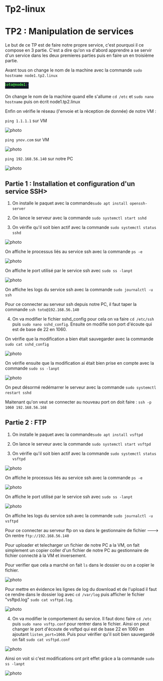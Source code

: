 # Tp2-linux

# TP2 : Manipulation de services

Le but de ce TP est de faire notre propre service, c'est pourquoi il ce compose en 3 partie. C'est a dire qu'on va d'abord apprendre a se servir d'un service dans les deux premieres parties puis en faire un en troisième partie.

Avant tous on change le nom de la machine avec la commande ```sudo hostname node1.tp2.linux```

<img src="Images/node.png" alt="photo"/>

On change le nom de la machine quand elle s'allume ```cd /etc``` et ```sudo nano hostname``` puis on écrit node1.tp2.linux

Enfin on vérifie le réseau (l'envoie et la réception de donnée) de notre VM :

```ping 1.1.1.1``` sur VM

<img src="Images/ping 1.1.1.1.png" alt="photo"/>

```ping ynov.com``` sur VM

<img src="Images/ping ynov.com.png" alt="photo"/>

```ping 192.168.56.140``` sur notre PC

<img src="Images/pingVM.png" alt="photo"/>

## Partie 1 : Installation et configuration d'un service SSH>

1. On installe le paquet avec la commande```sudo apt install openssh-server```

2. On lance le serveur avec la commande ```sudo systemctl start sshd``` 

3. On vérifie qu'il soit bien actif avec la commande ```sudo systemctl status sshd```

<img src="Images/sudo systemctl status sshd.png" alt="photo"/>

On affiche le processus liés au service ssh avec la commande ```ps -e```

<img src="Images/ps -e.png" alt="photo"/>

On affiche le port utilisé par le service ssh avec ```sudo ss -lanpt```

<img src="Images/sudo ss -l -anpt.png" alt="photo"/>

On affiche les logs du service ssh avec la commande ```sudo journalctl -u ssh```

Pour ce connecter au serveur ssh depuis notre PC, il faut taper la commande ```ssh toto@192.168.56.140```

4. On va modifier le fichier sshd_config pour cela on va faire ```cd /etc/ssh``` puis ```sudo nano sshd_config```. Ensuite on modifie son port d'écoute qui est de base de 22 en 1060.

On vérifie que la modification a bien était sauvegarder avec la commande ```sudo cat sshd_config``` 

<img src="Images/cat du port.png" alt="photo"/>

On vérifie ensuite que la modification ai était bien prise en compte avec la commande ```sudo ss -lanpt```

<img src="Images/sudo ss -l -anpt2.png" alt="photo"/>

On peut désormé redémarrer le serveur avec la commande ```sudo systemctl restart sshd```

Maitenant qu'on veut se connecter au nouveau port on doit faire : ```ssh -p 1060 192.168.56.168```

## Partie 2 : FTP

1. On installe le paquet avec la commande```sudo apt install vsftpd```

2. On lance le serveur avec la commande ```sudo systemctl start vsftpd``` 

3. On vérifie qu'il soit bien actif avec la commande ```sudo systemctl status vsftpd```

<img src="Images/staue de vsftpd.png" alt="photo"/>

On affiche le processus liés au service ssh avec la commande ```ps -e```

<img src="Images/ps -e de vsftpd.png" alt="photo"/>

On affiche le port utilisé par le service ssh avec ```sudo ss -lanpt```

<img src="Images/port 21.png" alt="photo"/>

On affiche les logs du service ssh avec la commande ```sudo journalctl -u vsftpd```

Pour ce connecter au serveur ftp on va dans le gestionnaire de fichier ---> On rentre ```ftp://192.168.56.140```

Pour uploader et telecharger un fichier de notre PC a la VM, on fait simplement un copier coller d'un fichier de notre PC au gestionnaire de fichier connecté à la VM et inversement.

Pour verifier que cela a marché on fait ```ls``` dans le dossier ou on a copier le fichier.

<img src="Images/ls -a de la photo.png" alt="photo"/>

Pour mettre en évidence les lignes de log du download et de l'upload il faut ce rendre dans le dossier log avec ```cd /var/log``` puis afficher le fichier "vsftpd.log" ```sudo cat vsftpd.log```.

<img src="Images/copiecolle.png" alt="photo"/>

4. On va modifier le comportement du service. Il faut donc faire ```cd /etc``` puis ```sudo nano vsftp.conf``` pour rentrer dans le fichier. Ainsi on peut changer le port d'écoute de vsftpd qui est de base 22 en 1060 en ajoutant ```listen_port=1060```. Puis pour vérifier qu'il soit bien sauvegardé on fait ```sudo cat vsftpd.conf```

<img src="Images/listen_port-1060.png" alt="photo"/>

Ainsi on voit si c'est modifications ont prit effet grâce a la commande ```sudo ss -lanpt```

<img src="Images/portvsftpd1060.png" alt="photo"/>